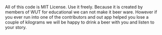 All of this code is MIT License. Use it freely. Because it is created by members of WUT for educational
we can not make it beer ware. However if you ever run into one of the contributors and out app helped 
you lose a couple of kilograms we will be happy to drink a beer with you and listen to your story.
